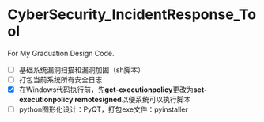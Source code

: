 # CyberSecurity_IncidentResponse_Tool
For My Graduation Design Code.
- [ ] 基础系统漏洞扫描和漏洞加固（sh脚本）
- [ ] 打包当前系统所有安全日志
- [X] 在Windows代码执行前，先**get-executionpolicy**更改为**set-executionpolicy remotesigned**以便系统可以执行脚本
- [ ] python图形化设计：PyQT，打包exe文件：pyinstaller
